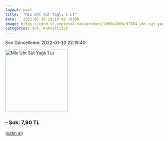 ```yaml
---
layout: post
title:  "Mis Uht Süt Yağlı 1 Lt"
date:   2022-01-30 19:19:40 +0300
image: https://cdnd-tr.ceptesok.com/product/1000x1000/97884_uht-sut-yagli-1-lt.jpg
categories: Süt, Kahvaltılık
---
```


Son Güncelleme: 2022-01-30 22:19:40

<img src="https://cdnd-tr.ceptesok.com/product/1000x1000/97884_uht-sut-yagli-1-lt.jpg" width="200" alt="Mis Uht Süt Yağlı 1 Lt" />


### - Şok: 7,90 TL
 (<a target="_blank" href="https://www.sokmarket.com.tr/uht-sut-yagli-1-lt-p-3582/">satın al</a>)
